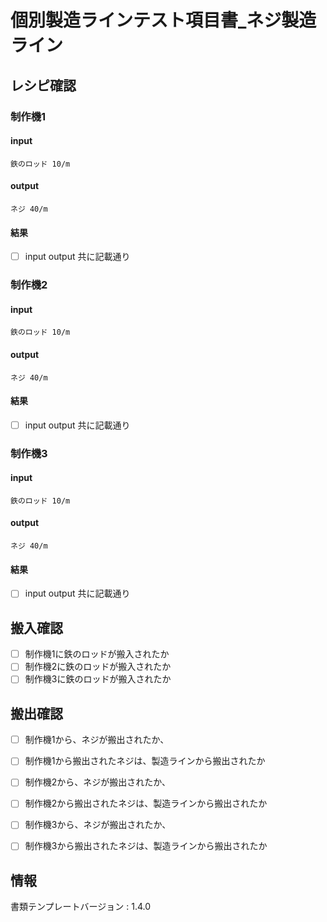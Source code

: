 # 個別製造ラインテスト項目書_ネジ製造ライン

## レシピ確認

### 制作機1
#### input
    鉄のロッド 10/m
#### output
    ネジ 40/m
#### 結果
- [ ] input output 共に記載通り


### 制作機2
#### input
    鉄のロッド 10/m
#### output
    ネジ 40/m
#### 結果
- [ ] input output 共に記載通り

### 制作機3
#### input
    鉄のロッド 10/m
#### output
    ネジ 40/m
#### 結果
- [ ] input output 共に記載通り


## 搬入確認
- [ ] 制作機1に鉄のロッドが搬入されたか
- [ ] 制作機2に鉄のロッドが搬入されたか
- [ ] 制作機3に鉄のロッドが搬入されたか

## 搬出確認
- [ ] 制作機1から、ネジが搬出されたか、
- [ ] 制作機1から搬出されたネジは、製造ラインから搬出されたか

- [ ] 制作機2から、ネジが搬出されたか、
- [ ] 制作機2から搬出されたネジは、製造ラインから搬出されたか

- [ ] 制作機3から、ネジが搬出されたか、
- [ ] 制作機3から搬出されたネジは、製造ラインから搬出されたか


## 情報
書類テンプレートバージョン : 1.4.0
